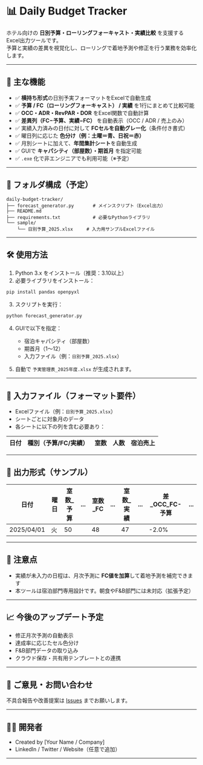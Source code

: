 # 📊 Daily Budget Tracker

ホテル向けの **日別予算・ローリングフォーキャスト・実績比較** を支援するExcel出力ツールです。  
予算と実績の差異を視覚化し、ローリングで着地予測や修正を行う業務を効率化します。

---

## 🚀 主な機能

- ✅ **横持ち形式**の日別予実フォーマットをExcelで自動生成  
- ✅ **予算 / FC（ローリングフォーキャスト） / 実績** を1行にまとめて比較可能  
- ✅ **OCC・ADR・RevPAR・DOR** をExcel関数で自動計算  
- ✅ **差異列（FC−予算、実績−FC）** を自動表示（OCC / ADR / 売上のみ）  
- ✅ 実績入力済みの日付に対して **FCセルを自動グレー化**（条件付き書式）  
- ✅ 曜日列に応じた **色分け（例：土曜＝青、日祝＝赤）**  
- ✅ 月別シートに加えて、**年間集計シート**を自動生成  
- ✅ GUIで **キャパシティ（部屋数）・期首月** を指定可能  
- ✅ `.exe` 化で非エンジニアでも利用可能（※予定）  

---

## 📂 フォルダ構成（予定）

```
daily-budget-tracker/
├── forecast_generator.py       # メインスクリプト（Excel出力）
├── README.md
├── requirements.txt            # 必要なPythonライブラリ
└── sample/
    └── 日別予算_2025.xlsx     # 入力用サンプルExcelファイル
```

---

## 🛠️ 使用方法

1. Python 3.x をインストール（推奨：3.10以上）  
2. 必要ライブラリをインストール：

```bash
pip install pandas openpyxl
```

3. スクリプトを実行：

```bash
python forecast_generator.py
```

4. GUIで以下を指定：  
   - 宿泊キャパシティ（部屋数）  
   - 期首月（1〜12）  
   - 入力ファイル（例：`日別予算_2025.xlsx`）

5. 自動で `予実管理表_2025年度.xlsx` が生成されます。

---

## 🧮 入力ファイル（フォーマット要件）

- Excelファイル（例：`日別予算_2025.xlsx`）
- シートごとに対象月のデータ
- 各シートに以下の列を含む必要あり：

| 日付 | 種別（予算/FC/実績） | 室数 | 人数 | 宿泊売上 |
|------|----------------------|------|------|------------|

---

## 📅 出力形式（サンプル）

| 日付       | 曜日 | 室数_予算 | ... | 室数_FC | ... | 室数_実績 | ... | 差_OCC_FC-予算 | ... |
|------------|------|------------|-----|----------|-----|------------|-----|------------------|-----|
| 2025/04/01 | 火   | 50         |     | 48       |     | 47         |     | -2.0%            |     |

---

## 📌 注意点

- 実績が未入力の日程は、月次予測に **FC値を加算**して着地予測を補完できます  
- 本ツールは宿泊部門専用設計です。朝食やF&B部門には未対応（拡張予定）

---

## 📈 今後のアップデート予定

- 修正月次予測の自動表示  
- 達成率に応じたセル色分け  
- F&B部門データの取り込み  
- クラウド保存・共有用テンプレートとの連携

---

## 📮 ご意見・お問い合わせ

不具合報告や改善提案は [Issues](https://github.com/yourname/daily-budget-tracker/issues) までお願いします。

---

## 🧑‍💻 開発者

- Created by [Your Name / Company]  
- LinkedIn / Twitter / Website（任意で追加）

---
